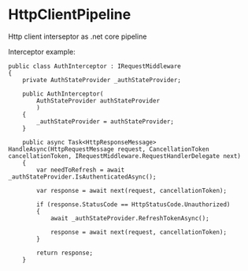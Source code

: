 # HttpClientPipeline
Http client interseptor as .net core pipeline 


Interceptor example:

    public class AuthInterceptor : IRequestMiddleware
    {
        private AuthStateProvider _authStateProvider;

        public AuthInterceptor(
            AuthStateProvider authStateProvider
            )
        {
            _authStateProvider = authStateProvider;
        }

        public async Task<HttpResponseMessage> HandleAsync(HttpRequestMessage request, CancellationToken cancellationToken, IRequestMiddleware.RequestHandlerDelegate next)
        {
            var needToRefresh = await _authStateProvider.IsAuthenticatedAsync();

            var response = await next(request, cancellationToken);

            if (response.StatusCode == HttpStatusCode.Unauthorized)
            {
                await _authStateProvider.RefreshTokenAsync();

                response = await next(request, cancellationToken);
            }

            return response;
        }
